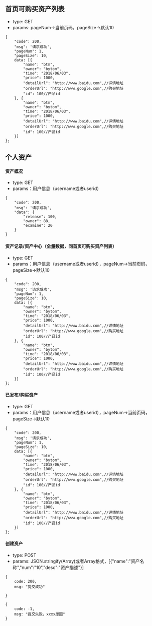 ## 首页可购买资产列表

- type: GET
- params: pageNum->当前页码，pageSize->默认10
```
{
	"code": 200,
	"msg": '请求成功',
	"pageNum": 1,
	"pageSize": 10,
	data: [{
		"name": "btm",
		"owner": "bytom",
		"time": "2018/06/03",
		"price": 1000,
		"detailUrl": "http://www.baidu.com",//详情地址
		"orderUrl": "http://www.google.com",//购买地址
		"id": 100//产品id
	}, {
		"name": "btm",
		"owner": "bytom",
		"time": "2018/06/03",
		"price": 1000,
		"detailUrl": "http://www.baidu.com",//详情地址
		"orderUrl": "http://www.google.com",//购买地址
		"id": 100//产品id
	}]
};
```

## 个人资产

#### 资产概况

- type: GET
- params：用户信息（username或者userid）

```
{
	"code": 200,
	"msg": '请求成功',
	"data": {
		"release": 100,
		"owner": 88,
		"examine": 20
	}
}
```

#### 资产记录/资产中心（全量数据，同首页可购买资产列表）

- type: GET
- params：用户信息（username或者userid），pageNum->当前页码，pageSize->默认10

```
{
	"code": 200,
	"msg": '请求成功',
	"pageNum": 1,
	"pageSize": 10,
	data: [{
		"name": "btm",
		"owner": "bytom",
		"time": "2018/06/03",
		"price": 1000,
		"detailUrl": "http://www.baidu.com",//详情地址
		"orderUrl": "http://www.google.com",//购买地址
		"id": 100//产品id
	}, {
		"name": "btm",
		"owner": "bytom",
		"time": "2018/06/03",
		"price": 1000,
		"detailUrl": "http://www.baidu.com",//详情地址
		"orderUrl": "http://www.google.com",//购买地址
		"id": 100//产品id
	}]
};
```

#### 已发布/购买资产


- type: GET
- params：用户信息（username或者userid），pageNum->当前页码，pageSize->默认10

```
{
	"code": 200,
	"msg": '请求成功',
	"pageNum": 1,
	"pageSize": 10,
	data: [{
		"name": "btm",
		"owner": "bytom",
		"time": "2018/06/03",
		"price": 1000,
		"detailUrl": "http://www.baidu.com",//详情地址
		"orderUrl": "http://www.google.com",//购买地址
		"id": 100//产品id
	}, {
		"name": "btm",
		"owner": "bytom",
		"time": "2018/06/03",
		"price": 1000,
		"detailUrl": "http://www.baidu.com",//详情地址
		"orderUrl": "http://www.google.com",//购买地址
		"id": 100//产品id
	}]
};
```

#### 创建资产

- type: POST
- params: JSON.stringify(Array)或者Array格式，[{"name":"资产名称","num":"10","desc":"资产描述"}]

```
{
	code: 200,
	msg: "提交成功"

}

{
	code: -1,
	msg: "提交失败，xxxx原因"
}
```











